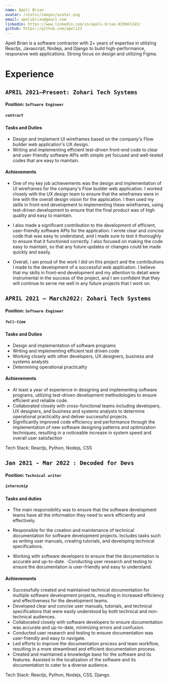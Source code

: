 ```yaml
---
name: Apeli Brian
avatar: /static/images/avatar.png
email: apelibrian@gmail.com
linkedin: https://www.linkedin.com/in/apeli-brian-029b67245/
github: https://github.com/apeli23
---
```


<p>
Apeli Brian is a software contractor  with 2+ years of expertise in utilizing Reactjs, Javascript, Nodejs, and Django to build high-performance, responsive web applications. Strong focus on design and utilizing Figma.

</p>

# Experience

## `APRIL 2021–Present: Zohari Tech Systems`

#### Position: `Software Engineer`

##### `contract`

#### Tasks and Duties

- Design and implement UI wireframes based on the company's Flow builder web application's UX
  design.
- Writing and implementing efficient test-driven front-end code to clear and user-friendly software APIs with simple yet focused and well-tested codes that are easy to maintain.

#### Achievements

- One of my key job achievements was the design and implementation of UI wireframes for the company's Flow builder web application. I worked closely with the UX design team to ensure that the wireframes were in line with the overall design vision for the application. I then used my skills in front-end development to implementing these wireframes, using test-driven development to ensure that the final product was of high quality and easy to maintain.

- I also made a significant contribution to the development of efficient, user-friendly software APIs for the application. I wrote clear and concise code that was easy to understand, and I made sure to test it thoroughly to ensure that it functioned correctly. I also focused on making the code easy to maintain, so that any future updates or changes could be made quickly and easily.

- Overall, I am proud of the work I did on this project and the contributions I made to the development of a successful web application. I believe that my skills in front-end development and my attention to detail were instrumental in the success of the project, and I am confident that they will continue to serve me well in any future projects that I work on.

## `APRIL 2021 – March2022: Zohari Tech Systems`

#### Position: `Software Engineer`

##### `full-time`

#### Tasks and Duties

- Design and implementation of software programs
- Writing and implementing efficient test driven code
- Working closely with other developers, UX designers, business and systems analysts
- Determining operational practicality

#### Achievements

- At least a year of experience in designing and implementing software programs, utilizing test-driven development methodologies to ensure efficient and reliable code.
- Collaborated closely with cross-functional teams including developers, UX designers, and business and systems analysts to determine operational practicality and deliver successful projects.
- Significantly improved code efficiency and performance through the implementation of new software designing patterns and optimization techniques, resulting in a noticeable increase in system speed and overall user satisfaction

Tech Stack: Reactjs, Python, Nodejs, CSS

## `Jan 2021 - Mar 2022 : Decoded for Devs`

#### Position: `Technical writer`

##### `internship`

#### Tasks and duties

- The main responsibility was to ensure that the software development teams have all the information they need to work efficiently and effectively.

- Responsible for the creation and maintenance of technical documentation for software development projects. Includes tasks such as writing user manuals, creating tutorials, and developing technical specifications.

- Working with software developers to ensure that the documentation is accurate and up-to-date.
  -Conducting user research and testing to ensure the documentation is user-friendly and easy to understand.

#### Achievements

- Successfully created and maintained technical documentation for multiple software development projects, resulting in increased efficiency and effectiveness for the development teams.
- Developed clear and concise user manuals, tutorials, and technical specifications that were easily understood by both technical and non-technical audiences.
- Collaborated closely with software developers to ensure documentation was accurate and up-to-date, minimizing errors and confusion.
- Conducted user research and testing to ensure documentation was user-friendly and easy to navigate.
- Led efforts to improve the documentation process and team workflow, resulting in a more streamlined and efficient documentation process.
- Created and maintained a knowledge base for the software and its features.
  Assisted in the localization of the software and its documentation to cater to a diverse audience.

Tech Stack: Reactjs, Python, Nodejs, CSS, Django.
